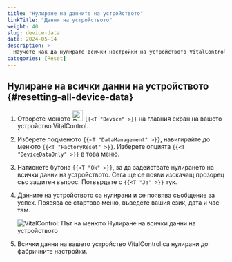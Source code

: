 ```yaml
---
title: "Нулиране на данните на устройството"
linkTitle: "Данни на устройството"
weight: 40
slug: device-data
date: 2024-05-14
description: >
  Научете как да нулирате всички настройки на устройството VitalControl.
categories: [Reset]
---
```

## Нулиране на всички данни на устройството {#resetting-all-device-data}

1. Отворете менюто <img src="/icons/device.svg" width="25" align="bottom" alt="Device" /> `{{<T "Device" >}}` на главния екран на вашето устройство VitalControl.

1. Изберете подменюто `{{<T "DataManagement" >}}`, навигирайте до менюто `{{<T "FactoryReset" >}}`. Изберете опцията `{{<T "DeviceDataOnly" >}}` в това меню.

1. Натиснете бутона `{{<T "Ok" >}}`, за да задействате нулирането на всички данни на устройството. Сега ще се появи изскачащ прозорец със защитен въпрос. Потвърдете с `{{<T "Ja" >}}` тук.

1. Данните на устройството са нулирани и се появява съобщение за успех. Появява се стартово меню, въведете вашия език, дата и час там.

   ![VitalControl: Път на менюто Нулиране на всички данни на устройството](../images/resetdevicedata.png "Нулиране на данните на устройството")

1. Всички данни на вашето устройство VitalControl са нулирани до фабричните настройки.
